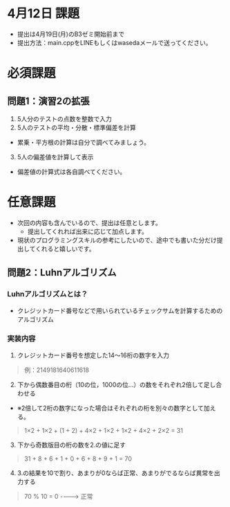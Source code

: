 # 4月12日 課題
- 提出は4月19日(月)のB3ゼミ開始前まで
- 提出方法：main.cppをLINEもしくはwasedaメールで送ってください。

# 必須課題
## 問題1：演習2の拡張
1. 5人分のテストの点数を整数で入力
2. 5人のテストの平均・分散・標準偏差を計算
  - 累乗・平方根の計算は自分で調べてみましょう。
3. 5人の偏差値を計算して表示
  - 偏差値の計算式は各自調べてください。

# 任意課題
- 次回の内容も含んでいるので、提出は任意とします。
  - 提出してくれれば出来に応じて加点します。
- 現状のプログラミングスキルの参考にしたいので、途中でも書いた分だけ提出してくれると嬉しいです。
## 問題2：Luhnアルゴリズム
### Luhnアルゴリズムとは？
- クレジットカード番号などで用いられているチェックサムを計算するためのアルゴリズム
### 実装内容
1. クレジットカード番号を想定した14〜16桁の数字を入力
> 例：2149181640611618
2. 下から偶数番目の桁（10の位，1000の位...）の数をそれぞれ2倍して足し合わせる
- ※2倍して2桁の数字になった場合はそれぞれの桁を別々の数字として加える。
> 1×2 + 1×2 + (1 + 2) + 4×2 + 1×2 + 1×2 + 4×2 + 2×2 = 31
3. 下から奇数版目の桁の数を2.の値に足す
> 31 + 8 + 6 + 1 + 0 + 6 + 8 + 9 + 1 = 70
4. 3.の結果を10で割り、あまりが0ならば正常、あまりがでるならば異常を出力する
> 70 % 10 = 0 ----> 正常
